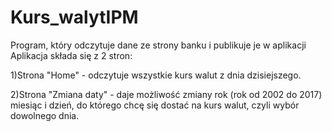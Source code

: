 # Kurs_walytIPM
Program, który odczytuje dane ze strony banku i publikuje je w aplikacji
Aplikacja składa się z 2 stron:
<p>1)Strona "Home" - odczytuje wszystkie kurs walut z dnia dzisiejszego.</p>
<p>2)Strona "Zmiana daty" - daje możliwość zmiany rok (rok od 2002 do 2017) miesiąc i dzień, do którego chcę się dostać na kurs walut, czyli wybór dowolnego dnia.</p>
